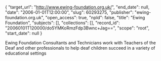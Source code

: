 {
  "target_url": "http://www.ewing-foundation.org.uk/", 
  "end_date": null, 
  "date": "2006-01-01T12:00:00", 
  "slug": 60293275, 
  "publisher": "ewing-foundation.org.uk", 
  "open_access": true, 
  "npld": false, 
  "title": "Ewing Foundation", 
  "subjects": [], 
  "collections": [], 
  "record_id": "20060101T120000/do5YMKoRmzFdp3Bwnc+Jag==", 
  "scope": "root", 
  "start_date": null
}

Ewing Foundation Consultants and Technicians work with Teachers of the Deaf and other professionals to help deaf children succeed in a variety of educational settings